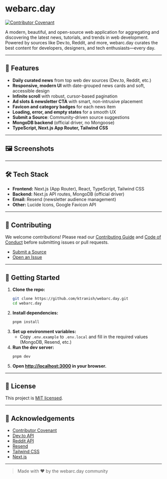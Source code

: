 # webarc.day

[![Contributor Covenant](https://img.shields.io/badge/Contributor%20Covenant-2.1-4baaaa.svg)](./CODE_OF_CONDUCT.md)

A modern, beautiful, and open-source web application for aggregating and discovering the latest news, tutorials, and trends in web development. Powered by sources like Dev.to, Reddit, and more, webarc.day curates the best content for developers, designers, and tech enthusiasts—every day.

---

## 🚀 Features

- **Daily curated news** from top web dev sources (Dev.to, Reddit, etc.)
- **Responsive, modern UI** with date-grouped news cards and soft, accessible design
- **Infinite scroll** with robust, cursor-based pagination
- **Ad slots & newsletter CTA** with smart, non-intrusive placement
- **Favicon and category badges** for each news item
- **Loading, error, and empty states** for a smooth UX
- **Submit a Source**: Community-driven source suggestions
- **MongoDB backend** (official driver, no Mongoose)
- **TypeScript, Next.js App Router, Tailwind CSS**

---

## 🖼️ Screenshots

<!-- Add screenshots here -->

---

## 🛠️ Tech Stack

- **Frontend:** Next.js (App Router), React, TypeScript, Tailwind CSS
- **Backend:** Next.js API routes, MongoDB (official driver)
- **Email:** Resend (newsletter audience management)
- **Other:** Lucide Icons, Google Favicon API

---

## 📝 Contributing

We welcome contributions! Please read our [Contributing Guide](./CONTRIBUTING.md) and [Code of Conduct](./CODE_OF_CONDUCT.md) before submitting issues or pull requests.

- [Submit a Source](https://github.com/ktranish/webarc.day/issues/new)
- [Open an Issue](https://github.com/ktranish/webarc.day/issues)

---

## 🏁 Getting Started

1. **Clone the repo:**
   ```sh
   git clone https://github.com/ktranish/webarc.day.git
   cd webarc.day
   ```
2. **Install dependencies:**
   ```sh
   pnpm install
   ```
3. **Set up environment variables:**
   - Copy `.env.example` to `.env.local` and fill in the required values (MongoDB, Resend, etc.)
4. **Run the dev server:**
   ```sh
   pnpm dev
   ```
5. **Open [http://localhost:3000](http://localhost:3000) in your browser.**

---

## 📄 License

This project is [MIT licensed](./LICENSE).

---

## 🙏 Acknowledgements

- [Contributor Covenant](https://www.contributor-covenant.org/)
- [Dev.to API](https://dev.to/api)
- [Reddit API](https://www.reddit.com/dev/api/)
- [Resend](https://resend.com/)
- [Tailwind CSS](https://tailwindcss.com/)
- [Next.js](https://nextjs.org/)

---

> Made with ❤️ by the webarc.day community
